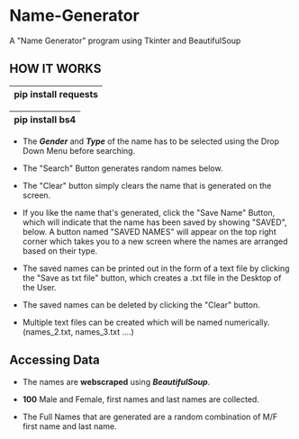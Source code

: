# Name-Generator

A "Name Generator" program using Tkinter and BeautifulSoup

## HOW IT WORKS

| pip install requests |
| -------------------- |

| pip install bs4 |
| --------------- |

- The **_Gender_** and **_Type_** of the name has to be selected using the Drop Down Menu before searching.

* The "Search" Button generates random names below.

* The "Clear" button simply clears the name that is generated on the screen.

* If you like the name that's generated, click the "Save Name" Button, which will indicate that the name has been saved by showing "SAVED", below.
  A button named "SAVED NAMES" will appear on the top right corner which takes you to a new screen where the names are arranged based on their type.

* The saved names can be printed out in the form of a text file by clicking the "Save as txt file" button, which creates a .txt file in the Desktop of the User.

* The saved names can be deleted by clicking the "Clear" button.

* Multiple text files can be created which will be named numerically. (names_2.txt, names_3.txt ....)

## Accessing Data

- The names are **webscraped** using **_BeautifulSoup_**.

- **100** Male and Female, first names and last names are collected.

- The Full Names that are generated are a random combination of M/F first name and last name.
